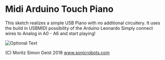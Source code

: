 # Midi Arduino Touch Piano

This sketch realizes a simple USB Piano with no additional circuitery.
It uses the build in USBMIDI possibility of the Arduino Leonardo
Simply connect wires to Analog in A0 - A6 and start playing! 

![Optional Text](../master/myFolder/image.png)

(C) Moritz Simon Geist 2018 www.sonicrobots.com
